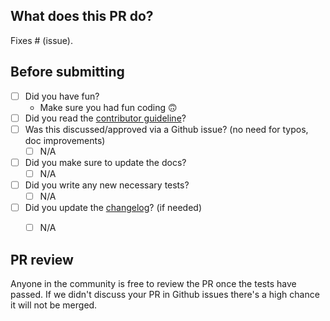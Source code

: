 ## What does this PR do?
Fixes # (issue).

## Before submitting

- [ ] Did you have fun?
  - Make sure you had fun coding 🙃
- [ ] Did you read the [contributor guideline](https://github.com/facebookresearch/fairscale/blob/master/CONTRIBUTING.md)?
- [ ] Was this discussed/approved via a Github issue? (no need for typos, doc improvements)
  - [ ] N/A
- [ ] Did you make sure to update the docs?
  - [ ] N/A
- [ ] Did you write any new necessary tests?
  - [ ] N/A
- [ ] Did you update the [changelog](https://github.com/facebookresearch/fairscale/blob/master/CHANGELOG.md)? (if needed)
  - [ ] N/A


## PR review
Anyone in the community is free to review the PR once the tests have passed.
If we didn't discuss your PR in Github issues there's a high chance it will not be merged.
